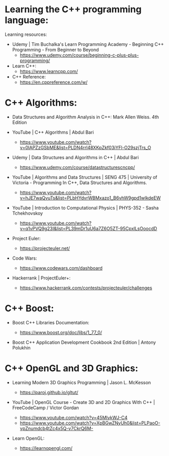 # Learning the C++ programming language:
Learning resources: 
  - Udemy | Tim Buchalka's Learn Programming Academy - Beginning C++ Programming - From Beginner to Beyond
    - https://www.udemy.com/course/beginning-c-plus-plus-programming/
  - Learn C++:
    - https://www.learncpp.com/
  - C++ Reference:
    - https://en.cppreference.com/w/

# C++ Algorithms:
- Data Structures and Algorithm Analysis in C++: Mark Allen Weiss. 4th Edition

- YouTube | C++ Algorithms | Abdul Bari
  - https://www.youtube.com/watch?v=0IAPZzGSbME&list=PLDN4rrl48XKpZkf03iYFl-O29szjTrs_O

- Udemy | Data Structures and Algorithms in C++ | Abdul Bari
  - https://www.udemy.com/course/datastructurescncpp/

- YouTube | Algorithms and Data Structures | SENG 475 | University of Victoria - Programming In C++, Data Structures and Algorithms.
  - https://www.youtube.com/watch?v=hJE7waQvuTs&list=PLbHYdvrWBMxazo1_B6vhW9gpd1wlkdeEW

- YouTube | Introduction to Computational Physics | PHYS-352 - Sasha Tchekhovskoy
  - https://www.youtube.com/watch?v=q1vPVQ9g23I&list=PL39mDr1uU6a7Z6O5ZT-95CpxlLsOoocdD

- Project Euler:
  - https://projecteuler.net/

- Code Wars:
  - https://www.codewars.com/dashboard

- Hackerrank | ProjectEuler+:
  - https://www.hackerrank.com/contests/projecteuler/challenges

# C++ Boost:
- Boost C++ Libraries Documentation:
  - https://www.boost.org/doc/libs/1_77_0/

- Boost C++ Application Development Cookbook 2nd Edition | Antony Polukhin

# C++ OpenGL and 3D Graphics:
- Learning Modern 3D Graphics Programming | Jason L. McKesson
  - https://paroj.github.io/gltut/

- YouTube | OpenGL Course - Create 3D and 2D Graphics With C++ | FreeCodeCamp / Victor Gordan
  - https://www.youtube.com/watch?v=45MIykWJ-C4
  - https://www.youtube.com/watch?v=XpBGwZNyUh0&list=PLPaoO-vpZnumdcb4tZc4x5Q-v7CkrQ6M-

- Learn OpenGL:
  - https://learnopengl.com/
